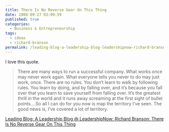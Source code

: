 ```yaml
---
title: There Is No Reverse Gear On This Thing
date: 2008-09-27 03:09:59
published: true
categories:
  - Business & Entrepreneurship
tags:
  - ideas
  - richard-branson
permalink: /leading-blog-a-leadership-blog-leadershipnow-richard-branson-there-is-no-reverse-gear-on-this-thing/
---
```

I love this quote.

>There are many ways to run a successful company. What works once may never work again. What everyone tells you never to do may just work, once. There are no rules. You don’t learn to walk by following rules. You learn by doing, and by falling over, and it’s because you fall over that you learn to save yourself from falling over. It’s the greatest thrill in the world and it runs away screaming at the first sight of bullet points….So all I can do for you now is map the territory I’ve seen. The good news is, I’ve covered a lot of territory.

[Leading Blog: A Leadership Blog @ LeadershipNow: Richard Branson: There Is No Reverse Gear On This Thing](http://www.leadershipnow.com/leadingblog/2008/09/richard_branson_there_is_no_re.html)
